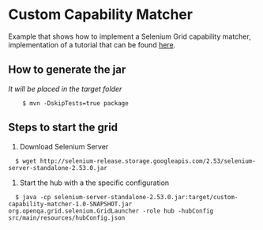 # Custom Capability Matcher
Example that shows how to implement a Selenium Grid capability matcher, implementation of a tutorial that can be
found [here](https://rationaleemotions.wordpress.com/2014/01/19/working-with-a-custom-capability-matcher-in-the-grid/).

## How to generate the jar
_It will be placed in the target folder_
```
    $ mvn -DskipTests=true package
```

## Steps to start the grid
1. Download Selenium Server

  ```
    $ wget http://selenium-release.storage.googleapis.com/2.53/selenium-server-standalone-2.53.0.jar
  ```
1. Start the hub with a the specific configuration

  ```
    $ java -cp selenium-server-standalone-2.53.0.jar:target/custom-capability-matcher-1.0-SNAPSHOT.jar org.openqa.grid.selenium.GridLauncher -role hub -hubConfig src/main/resources/hubConfig.json
  ```